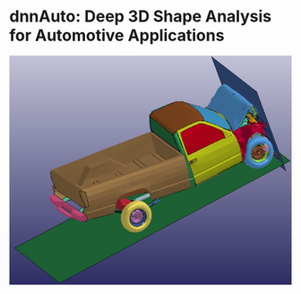 # dnnAuto: Deep 3D Shape Analysis for Automotive Applications

![alt text](https://github.com/abbasloo/dnnAuto/blob/master/crash.png)
